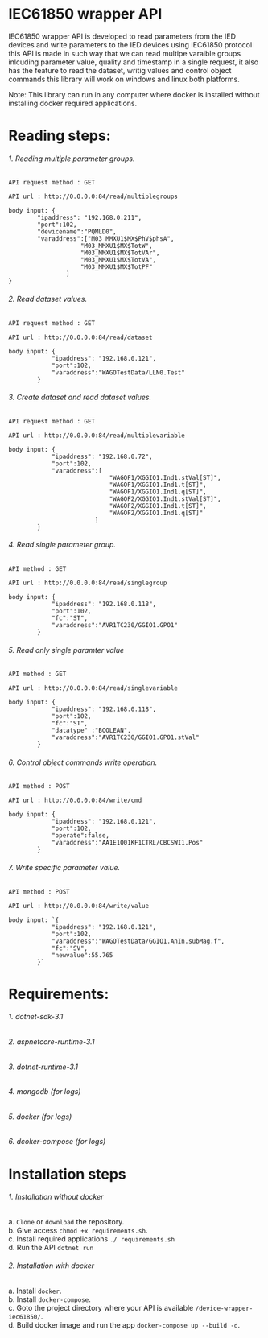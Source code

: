 # IEC61850 wrapper API
IEC61850 wrapper API is developed to read parameters from the IED devices and write parameters to the IED devices using IEC61850 protocol this API is made in such way that we can read multipe varaible groups inlcuding  parameter value, quality and timestamp in a single request, it also has the feature to read the dataset, writig values and control object commands this library will work on windows and linux both platforms. <br />

Note: This library can run in any computer where docker is installed without installing docker required applications. <br /> 

# Reading steps:
###### 1. Reading multiple parameter groups. <br />

    API request method : GET

    API url : http://0.0.0.0:84/read/multiplegroups

    body input: {
            "ipaddress": "192.168.0.211",
            "port":102,
            "devicename":"PQMLD0",
            "varaddress":["M03_MMXU1$MX$PhV$phsA",
                        "M03_MMXU1$MX$TotW",
                        "M03_MMXU1$MX$TotVAr",
                        "M03_MMXU1$MX$TotVA",
                        "M03_MMXU1$MX$TotPF"
                    ]   
    }

###### 2. Read dataset values. <br />

    API request method : GET

    API url : http://0.0.0.0:84/read/dataset

    body input: {
                "ipaddress": "192.168.0.121",
                "port":102,
                "varaddress":"WAGOTestData/LLN0.Test"
            }

###### 3. Create dataset and read dataset values. <br />
    
    API request method : GET

    API url : http://0.0.0.0:84/read/multiplevariable

    body input: {
                "ipaddress": "192.168.0.72",
                "port":102,
                "varaddress":[
                                "WAGOF1/XGGIO1.Ind1.stVal[ST]",
                                "WAGOF1/XGGIO1.Ind1.t[ST]",
                                "WAGOF1/XGGIO1.Ind1.q[ST]",
                                "WAGOF2/XGGIO1.Ind1.stVal[ST]",
                                "WAGOF2/XGGIO1.Ind1.t[ST]",
                                "WAGOF2/XGGIO1.Ind1.q[ST]"
                            ]
            }
###### 4. Read single parameter group. <br /> 

    API method : GET

    API url : http://0.0.0.0:84/read/singlegroup

    body input: {
                "ipaddress": "192.168.0.118",
                "port":102,
                "fc":"ST",
                "varaddress":"AVR1TC230/GGIO1.GPO1"
            }

###### 5. Read only single paramter value <br />

    API method : GET

    API url : http://0.0.0.0:84/read/singlevariable

    body input: {
                "ipaddress": "192.168.0.118",
                "port":102,
                "fc":"ST",
                "datatype" :"BOOLEAN",
                "varaddress":"AVR1TC230/GGIO1.GPO1.stVal"
            }

###### 6. Control object commands write operation. <br />

    API method : POST

    API url : http://0.0.0.0:84/write/cmd

    body input: {
                "ipaddress": "192.168.0.121",
                "port":102,
                "operate":false,
                "varaddress":"AA1E1Q01KF1CTRL/CBCSWI1.Pos"
            }

###### 7. Write specific parameter value.  <br />

    API method : POST

    API url : http://0.0.0.0:84/write/value

    body input: `{
                "ipaddress": "192.168.0.121",
                "port":102,
                "varaddress":"WAGOTestData/GGIO1.AnIn.subMag.f",
                "fc":"SV",
                "newvalue":55.765
            }`

# Requirements:
###### 1. dotnet-sdk-3.1
###### 2. aspnetcore-runtime-3.1
###### 3. dotnet-runtime-3.1
###### 4. mongodb (for logs)
###### 5. docker (for logs)
###### 6. dcoker-compose (for logs)


# Installation steps 

###### 1. Installation without docker
a. `Clone` or `download` the repository. <br />
b. Give access `chmod +x requirements.sh`. <br />
c. Install required applications `./ requirements.sh` <br />
d. Run the API `dotnet run` <br />

###### 2. Installation with docker 
a. Install `docker`. <br />
b. Install `docker-compose`. <br />
c. Goto the project directory where your API is available `/device-wrapper-iec61850/`. <br />
d. Build docker image and run the app `docker-compose up --build -d`. <br />
